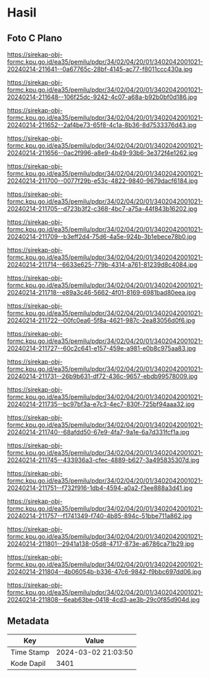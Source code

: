 # Hasil

## Foto C Plano

https://sirekap-obj-formc.kpu.go.id/ea35/pemilu/pdpr/34/02/04/20/01/3402042001021-20240214-211641--0a67765c-28bf-4145-ac77-f8011ccc430a.jpg

https://sirekap-obj-formc.kpu.go.id/ea35/pemilu/pdpr/34/02/04/20/01/3402042001021-20240214-211648--106f25dc-9242-4c07-a68a-b92b0bf0d186.jpg

https://sirekap-obj-formc.kpu.go.id/ea35/pemilu/pdpr/34/02/04/20/01/3402042001021-20240214-211652--2af4be73-65f8-4c1a-8b36-8d7533376d43.jpg

https://sirekap-obj-formc.kpu.go.id/ea35/pemilu/pdpr/34/02/04/20/01/3402042001021-20240214-211656--0ac2f996-a8e9-4b49-93b6-3e372f4e1262.jpg

https://sirekap-obj-formc.kpu.go.id/ea35/pemilu/pdpr/34/02/04/20/01/3402042001021-20240214-211700--0077f29b-e53c-4822-9840-9679dacf6184.jpg

https://sirekap-obj-formc.kpu.go.id/ea35/pemilu/pdpr/34/02/04/20/01/3402042001021-20240214-211705--d723b3f2-c368-4bc7-a75a-44f843b16202.jpg

https://sirekap-obj-formc.kpu.go.id/ea35/pemilu/pdpr/34/02/04/20/01/3402042001021-20240214-211709--b3eff2d4-75d6-4a5e-924b-3b1ebece78b0.jpg

https://sirekap-obj-formc.kpu.go.id/ea35/pemilu/pdpr/34/02/04/20/01/3402042001021-20240214-211714--6633e625-779b-4314-a761-81239d8c4084.jpg

https://sirekap-obj-formc.kpu.go.id/ea35/pemilu/pdpr/34/02/04/20/01/3402042001021-20240214-211718--e89a3c46-5662-4f01-8169-6981bad80eea.jpg

https://sirekap-obj-formc.kpu.go.id/ea35/pemilu/pdpr/34/02/04/20/01/3402042001021-20240214-211722--00fc0ea6-5f8a-4621-987c-2ea83056d0f6.jpg

https://sirekap-obj-formc.kpu.go.id/ea35/pemilu/pdpr/34/02/04/20/01/3402042001021-20240214-211727--60c2c641-e157-459e-a981-e0b8c975aa83.jpg

https://sirekap-obj-formc.kpu.go.id/ea35/pemilu/pdpr/34/02/04/20/01/3402042001021-20240214-211731--26b9b631-df72-436c-9657-ebdb99578009.jpg

https://sirekap-obj-formc.kpu.go.id/ea35/pemilu/pdpr/34/02/04/20/01/3402042001021-20240214-211735--bc97bf3a-e7c3-4ec7-830f-725bf94aaa32.jpg

https://sirekap-obj-formc.kpu.go.id/ea35/pemilu/pdpr/34/02/04/20/01/3402042001021-20240214-211740--68afdd50-67e9-4fa7-9a1e-6a7d331fcf1a.jpg

https://sirekap-obj-formc.kpu.go.id/ea35/pemilu/pdpr/34/02/04/20/01/3402042001021-20240214-211745--433936a3-cfec-4889-b627-3a495835307d.jpg

https://sirekap-obj-formc.kpu.go.id/ea35/pemilu/pdpr/34/02/04/20/01/3402042001021-20240214-211751--f732f916-1db4-4594-a0a2-f3ee888a3d41.jpg

https://sirekap-obj-formc.kpu.go.id/ea35/pemilu/pdpr/34/02/04/20/01/3402042001021-20240214-211757--f1741349-f740-4b85-894c-51bbe711a862.jpg

https://sirekap-obj-formc.kpu.go.id/ea35/pemilu/pdpr/34/02/04/20/01/3402042001021-20240214-211801--2941a138-05d8-4717-873e-a6786ca71b29.jpg

https://sirekap-obj-formc.kpu.go.id/ea35/pemilu/pdpr/34/02/04/20/01/3402042001021-20240214-211804--4b06054b-b336-47c6-9842-f9bbc697dd06.jpg

https://sirekap-obj-formc.kpu.go.id/ea35/pemilu/pdpr/34/02/04/20/01/3402042001021-20240214-211808--6eab63be-0418-4cd3-ae3b-29c0f85d904d.jpg


## Metadata

| Key        | Value               |
| ---------- | ------------------- |
| Time Stamp | 2024-03-02 21:03:50 |
| Kode Dapil | 3401                |



